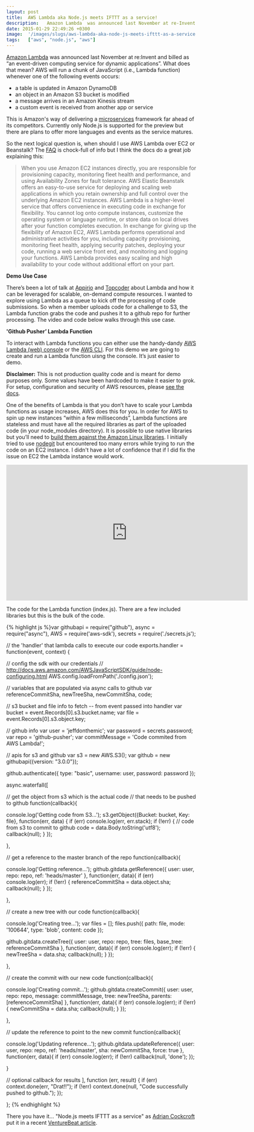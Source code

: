 ```yaml
---
layout: post
title:  AWS Lambda aka Node.js meets IFTTT as a service!
description:   Amazon Lambda  was announced last November at re-Invent and billed as an event-driven computing service for dynamic applications. What does that mean? AWS will run a chunk of JavaScript (i.e., Lambda function) whenever one of the following events occurs- * a table is updated in Amazon DynamoDB  * an object in an Amazon S3 bucket is modified  * a message arrives in an Amazon Kinesis stream  * a custom event is received from another app or service  This is Amazons way of delivering a microservic
date: 2015-01-29 22:49:26 +0300
image:  '/images/slugs/aws-lambda-aka-node-js-meets-ifttt-as-a-service.jpg'
tags:   ["aws", "node.js", "aws"]
---
```

<p><a href="http://aws.amazon.com/lambda/">Amazon Lambda</a> was announced last November at re:Invent and billed as “an event-driven computing service for dynamic applications”. What does that mean? AWS will run a chunk of JavaScript (i.e., Lambda function) whenever one of the following events occurs:</p>
<ul>
<li>a table is updated in Amazon DynamoDB</li>
<li>an object in an Amazon S3 bucket is modified</li>
<li>a message arrives in an Amazon Kinesis stream</li>
<li>a custom event is received from another app or service</li>
</ul>
<p>This is Amazon's way of delivering a <a href="https://blog.heroku.com/archives/2015/1/20/why_microservices_matter">microservices</a> framework far ahead of its competitors. Currently only Node.js is supported for the preview but there are plans to offer more languages and events as the service matures.</p>
<p>So the next logical question is, when should I use AWS Lambda over EC2 or Beanstalk? The <a href="http://aws.amazon.com/lambda/faqs/">FAQ</a> is chock-full of info but I think the docs do a great job explaining this:</p>
<blockquote>
<p>When you use Amazon EC2 instances directly, you are responsible for provisioning capacity, monitoring fleet health and performance, and using Availability Zones for fault tolerance. AWS Elastic Beanstalk offers an easy-to-use service for deploying and scaling web applications in which you retain ownership and full control over the underlying Amazon EC2 instances. AWS Lambda is a higher-level service that offers convenience in executing code in exchange for flexibility. You cannot log onto compute instances, customize the operating system or language runtime, or store data on local drives after your function completes execution. In exchange for giving up the flexibility of Amazon EC2, AWS Lambda performs operational and administrative activities for you, including capacity provisioning, monitoring fleet health, applying security patches, deploying your code, running a web service front end, and monitoring and logging your functions. AWS Lambda provides easy scaling and high availability to your code without additional effort on your part.</p>
</blockquote>
<p><strong>Demo Use Case</strong></p>
<p>There’s been a lot of talk at <a href="http://www.appirio.com">Appirio</a> and <a href="http://www.topcoder.com">Topcoder</a> about Lambda and how it can be leveraged for scalable, on-demand compute resources. I wanted to explore using Lambda as a queue to kick off the processing of code submissions. So when a member uploads code for a challenge to S3, the Lambda function grabs the code and pushes it to a github repo for further processing. The video and code below walks through this use case.</p>
<p><strong>'Github Pusher’ Lambda Function</strong></p>
<p>To interact with Lambda functions you can either use the handy-dandy <a href="https://console.aws.amazon.com/lambda/home">AWS Lambda (web) console</a> or the <a href="http://docs.aws.amazon.com/cli/latest/userguide/cli-chap-getting-set-up.html">AWS CLI</a>. For this demo we are going to create and run a Lambda function uisng the console. It’s just easier to demo.</p>
<p><strong>Disclaimer:</strong> This is not production quality code and is meant for demo purposes only. Some values have been hardcoded to make it easier to grok. For setup, configuration and security of AWS resources, please <a href="http://aws.amazon.com/documentation/lambda/">see the docs</a>.</p>
<p>One of the benefits of Lambda is that you don’t have to scale your Lambda functions as usage increases, AWS does this for you. In order for AWS to spin up new instances “within a few milliseconds”, Lambda functions are stateless and must have all the required libraries as part of the uploaded code (in your node_modules directory). It is possible to use native libraries but you’ll need to <a href="https://aws.amazon.com/blogs/compute/nodejs-packages-in-lambda/">build them against the Amazon Linux libraries</a>. I initially tried to use <a href="https://github.com/nodegit/nodegit">nodegit</a> but encountered too many errors while trying to run the code on an EC2 instance. I didn't have a lot of confidence that if I did fix the issue on EC2 the Lambda instance would work.</p>
<div class="flex-video"><iframe width="640" height="360" src="https://www.youtube.com/embed/m7egclrPzSg" frameborder="0" allowfullscreen></iframe></div>
<p>The code for the Lambda function (index.js). There are a few included libraries but this is the bulk of the code.</p>
{% highlight js %}var githubapi = require("github"),
 async = require("async"),
 AWS = require('aws-sdk'),
 secrets = require('./secrets.js');

// the 'handler' that lambda calls to execute our code
exports.handler = function(event, context) {

 // config the sdk with our credentials
 // http://docs.aws.amazon.com/AWSJavaScriptSDK/guide/node-configuring.html
 AWS.config.loadFromPath('./config.json');

 // variables that are populated via async calls to github
 var referenceCommitSha,
  newTreeSha, newCommitSha, code;

 // s3 bucket and file info to fetch -- from event passed into handler
 var bucket = event.Records[0].s3.bucket.name;
 var file = event.Records[0].s3.object.key;

 // github info
 var user = 'jeffdonthemic';
 var password = secrets.password;
 var repo = 'github-pusher';
 var commitMessage = 'Code commited from AWS Lambda!';

 // apis for s3 and github
 var s3 = new AWS.S3();
 var github = new githubapi({version: "3.0.0"});

 github.authenticate({
  type: "basic",
  username: user,
  password: password
 });

 async.waterfall([

  // get the object from s3 which is the actual code
  // that needs to be pushed to github
  function(callback){

 console.log('Getting code from S3...');
 s3.getObject({Bucket: bucket, Key: file}, function(err, data) {
  if (err) console.log(err, err.stack);
  if (!err) {
   // code from s3 to commit to github
   code = data.Body.toString('utf8');
   callback(null);
  }
 });

  },

  // get a reference to the master branch of the repo
  function(callback){

 console.log('Getting reference...');
 github.gitdata.getReference({
  user: user,
  repo: repo,
  ref: 'heads/master'
  }, function(err, data){
   if (err) console.log(err);
   if (!err) {
  referenceCommitSha = data.object.sha;
  callback(null);
   }
 });

  },

  // create a new tree with our code
  function(callback){

 console.log('Creating tree...');
 var files = [];
 files.push({
  path: file,
  mode: '100644',
  type: 'blob',
  content: code
 });

 github.gitdata.createTree({
  user: user,
  repo: repo,
  tree: files,
  base_tree: referenceCommitSha
 }, function(err, data){
  if (err) console.log(err);
  if (!err) {
   newTreeSha = data.sha;
   callback(null);
  }
 });

  },

  // create the commit with our new code
  function(callback){

 console.log('Creating commit...');
 github.gitdata.createCommit({
  user: user,
  repo: repo,
  message: commitMessage,
  tree: newTreeSha,
  parents: [referenceCommitSha]
 }, function(err, data){
  if (err) console.log(err);
  if (!err) {
   newCommitSha = data.sha;
   callback(null);
  }
 });

  },

  // update the reference to point to the new commit
  function(callback){

 console.log('Updating reference...');
 github.gitdata.updateReference({
  user: user,
  repo: repo,
  ref: 'heads/master',
  sha: newCommitSha,
  force: true
 }, function(err, data){
  if (err) console.log(err);
  if (!err) callback(null, 'done');
 });

  }

 // optional callback for results
 ], function (err, result) {
  if (err) context.done(err, "Drat!!");
  if (!err) context.done(null, "Code successfully pushed to github.");
 });

};
{% endhighlight %}
<p>There you have it... "Node.js meets IFTTT as a service" as <a href="https://twitter.com/adrianco">Adrian Cockcroft</a> put it in a recent <a href="http://venturebeat.com/2014/11/15/aws-lambda-analysis/">VentureBeat article</a>.</p>

